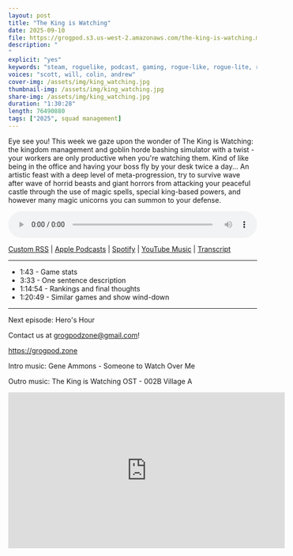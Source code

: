 ```yaml
---
layout: post
title: "The King is Watching"
date: 2025-09-10
file: https://grogpod.s3.us-west-2.amazonaws.com/the-king-is-watching.mp3
description: "
"
explicit: "yes" 
keywords: "steam, roguelike, podcast, gaming, rogue-like, rogue-lite, roguelite"
voices: "scott, will, colin, andrew"
cover-img: /assets/img/king_watching.jpg
thumbnail-img: /assets/img/king_watching.jpg
share-img: /assets/img/king_watching.jpg
duration: "1:30:28"
length: 76490880   
tags: ["2025", squad management]
---
```


Eye see you! This week we gaze upon the wonder of The King is Watching: the kingdom management and goblin horde bashing simulator with a twist - your workers are only productive when you're watching them. Kind of like being in the office and having your boss fly by your desk twice a day... An artistic feast with a deep level of meta-progression, try to survive wave after wave of horrid beasts and giant horrors from attacking your peaceful castle through the use of magic spells, special king-based powers, and however many magic unicorns you can summon to your defense.

<div class="container">
  <audio controls style="width: 100%;">
    <source src="https://grogpod.s3.us-west-2.amazonaws.com/the-king-is-watching.mp3">
  </audio>
</div>

[Custom RSS](https://grogpod.zone/feed.xml) | [Apple Podcasts](https://podcasts.apple.com/us/podcast/elden-ring-nightreign-with-kris-garglestone/id1650474911?i=1000723673406) | [Spotify](https://open.spotify.com/episode/0NozvdLTKZqUFkc0i5dvwm) | [YouTube Music](https://music.youtube.com/playlist?list=PL-ShOmyMvd4jYFChE6tgj0JYG8RKK4xe0) | [Transcript](https://github.com/ScottBurger/going_rogue_podcast/blob/master/docs/transcripts/nightreign.txt)

---
* 1:43 - Game stats
* 3:33 - One sentence description
* 1:14:54 - Rankings and final thoughts
* 1:20:49 - Similar games and show wind-down
  
---

Next episode: Hero's Hour

Contact us at grogpodzone@gmail.com!

https://grogpod.zone

Intro music: Gene Ammons - Someone to Watch Over Me

Outro music: The King is Watching OST - 002B Village A


<div class="embed-responsive embed-responsive-16by9">
<iframe width="560" height="315" src="https://www.youtube.com/embed/xxxxxxx" title="YouTube video player" frameborder="0" allow="accelerometer; autoplay; clipboard-write; encrypted-media; gyroscope; picture-in-picture" allowfullscreen></iframe>
</div>
